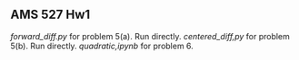 ## AMS 527 Hw1

*forward_diff.py* for problem 5(a). Run directly.
*centered_diff,py* for problem 5(b). Run directly.
*quadratic,ipynb* for problem 6. 